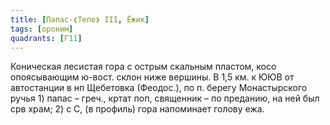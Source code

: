 ```yaml
---
title: [Папас-❮Тепе❯ III, Ёжик]
tags: [ороним]
quadrants: [Г11]
---
```


Коническая лесистая гора с острым скальным пластом, косо опоясывающим ю-вост.
склон ниже вершины. В 1,5 км. к ЮЮВ от автостанции в нп Щебетовка (Феодос.), по
п. берегу Монастырского ручья 1) папас – греч., кртат поп, священник – по
преданию, на ней был срв храм; 2) с С, (в профиль) гора напоминает голову ежа.
